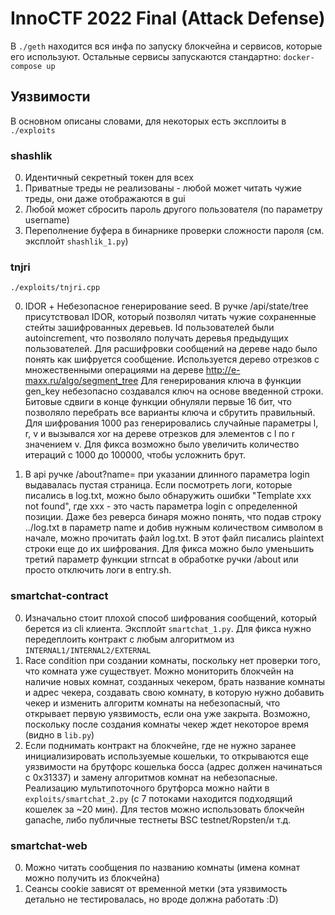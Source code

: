 # InnoCTF 2022 Final (Attack Defense)

В `./geth` находится вся инфа по запуску блокчейна и сервисов, которые его используют. Остальные сервисы запускаются стандартно: `docker-compose up`

## Уязвимости

В основном описаны словами, для некоторых есть эксплоиты в `./exploits`

### shashlik

0) Идентичный секретный токен для всех 
1) Приватные треды не реализованы - любой может читать чужие треды, они даже отображаются в gui
2) Любой может сбросить пароль другого пользователя (по параметру username)
3) Переполнение буфера в бинарнике проверки сложности пароля (см. эксплойт `shashlik_1.py`)

### tnjri

`./exploits/tnjri.cpp`

0) IDOR + Небезопасное генерирование seed. В ручке /api/state/tree присутствовал IDOR, который позволял читать чужие сохраненные стейты зашифрованных деревьев.
Id пользователей были autoincrement, что позволяло получать деревья предыдущих пользователей.
Для расшифровки сообщений на дереве надо было понять как шифруется сообщение. Используется дерево отрезков с множественными операциями на дереве
http://e-maxx.ru/algo/segment_tree
Для генерирования ключа в функции gen_key небезопасно создавался ключ на основе введенной строки.
Битовые сдвиги в конце функции обнуляли первые 16 бит, что позволяло перебрать все варианты ключа и сбрутить правильный.
Для шифрования 1000 раз генерировались случайные параметры l, r, v и вызывался xor на дереве отрезков для элементов с l по r значением v.
Для фикса возможно было увеличить количество итераций с 1000 до 100000, чтобы усложнить брут.

1) В api ручке /about?name=<login> при указании длинного параметра login выдавалась пустая страница. Если посмотреть логи, которые писались в log.txt, можно было обнаружить ошибки "Template xxx not found", где xxx - это часть параметра login с определенной позиции.
Даже без реверса бинаря можно понять, что подав строку ../log.txt в параметр name и добив нужным количеством символом в начале, можно прочитать файл log.txt.
В этот файл писались plaintext строки еще до их шифрования.
Для фикса можно было уменьшить третий параметр функции strncat в обработке ручки /about или просто отключить логи в entry.sh.

### smartchat-contract

0) Изначально стоит плохой способ шифрования сообщений, который берется из cli клиента. Эксплойт `smartchat_1.py`. Для фикса нужно передеплоить контракт с любым алгоритмом из `INTERNAL1/INTERNAL2/EXTERNAL`
1) Race condition при создании комнаты, поскольку нет проверки того, что комната уже существует. Можно мониторить блокчейн на наличие новых комнат, созданных чекером, брать название комнаты и адрес чекера, создавать свою комнату, в которую нужно добавить чекер и изменить алгоритм комнаты на небезопасный, что открывает первую уязвимость, если она уже закрыта. Возможно, поскольку после создания комнаты чекер ждет некоторое время (видно в `lib.py`)
2) Если поднимать контракт на блокчейне, где не нужно заранее инициализировать используемые кошельки, то открываются еще уязвимости на брутфорс кошелька босса (адрес должен начинаться с 0x31337) и замену алгоритмов комнат на небезопасные. Реализацию мультипоточного брутфорса можно найти в `exploits/smartchat_2.py` (с 7 потоками находится подходящий кошелек за ~20 мин). Для тестов можно использовать блокчейн ganache, либо публичные тестнеты BSC testnet/Ropsten/и т.д.

### smartchat-web

0) Можно читать сообщения по названию комнаты (имена комнат можно получить из блокчейна)
1) Сеансы cookie зависят от временной метки (эта уязвимость детально не тестировалась, но вроде должна работать :D)

